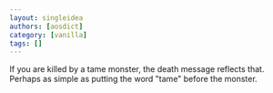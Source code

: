 ```yaml
---
layout: singleidea
authors: [aosdict]
category: [vanilla]
tags: []
---
```

If you are killed by a tame monster, the death message reflects that. Perhaps as simple as putting the word "tame" before the monster.
